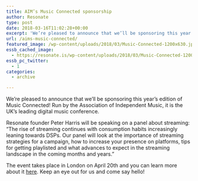 ```yaml
---
title: AIM’s Music Connected sponsorship
author: Resonate
type: post
date: 2018-03-16T11:02:28+00:00
excerpt: 'We’re pleased to announce that we’ll be sponsoring this year’s edition of Music Connected - the Association of Independent Music’s digital music conference, which is also the leading conference of its kind in the UK.'
url: /aims-music-connected/
featured_image: /wp-content/uploads/2018/03/Music-Connected-1200x630.jpg
essb_cached_image:
  - https://resonate.is/wp-content/uploads/2018/03/Music-Connected-1200x630.jpg
essb_pc_twitter:
  - 1
categories:
  - archive

---
```

We’re pleased to announce that we’ll be sponsoring this year’s edition of Music Connected! Run by the Association of Independent Music, it is the UK’s leading digital music conference.

Resonate founder Peter Harris will be speaking on a panel about streaming: &#8220;The rise of streaming continues with consumption habits increasingly leaning towards DSPs. Our panel will look at the importance of streaming strategies for a campaign, how to increase your presence on platforms, tips for getting playlisted and what advances to expect in the streaming landscape in the coming months and years.&#8221;

The event takes place in London on April 20th and you can learn more about it [here][1]. Keep an eye out for us and come say hello!

 [1]: http://www.musicindie.com/event/music-connected-2018/